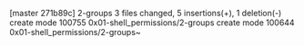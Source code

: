 [master 271b89c] 2-groups
 3 files changed, 5 insertions(+), 1 deletion(-)
 create mode 100755 0x01-shell_permissions/2-groups
 create mode 100644 0x01-shell_permissions/2-groups~
